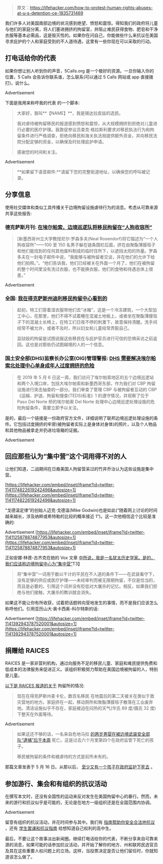 > 原文：<https://lifehacker.com/how-to-protest-human-rights-abuses-at-u-s-detention-ce-1835731469>

我们许多人对美国南部边境的状况感到绝望、愤怒和震惊。得知我们的政府将儿童与他们的家庭分离，将人们塞进拥挤的拘留室，并阻止难民获得食物、肥皂和干净衣服等基本必需品，这是毁灭性的。如果你在问自己，你能做些什么来抗议在美国寻求庇护的个人和家庭受到的不人道待遇，这里有一些你现在可以采取的行动。

## 打电话给你的代表

如果你想让别人听到你的声音，5Calls.org 是一个极好的资源。一旦你输入你的位置，5 Calls 会告诉你联系谁，怎么联系(可以通过 5 Calls 网站或 app 直接拨打)，说什么。

<label class="bxm4mm-13 juykRM">Advertisement</label>

下面是我用来称呼我的代表 的一个脚本:

> 大家好，我叫**【NAME】**，我是锡达拉皮兹的选民。
> 
> 我对虐待被拘留移民的报道感到愤怒和震惊，从大规模拥挤到拒绝对儿童进行必要的医疗护理。我敦促参议员查克·格拉斯利要求对移民执法行为和拘留条件进行严格调查，拒绝向移民和海关执法局提供额外资金，并向移民法院分配足够的资金，以确保及时处理庇护申请。
> 
> 感谢您的时间和关注。

<label class="bxm4mm-13 juykRM">Advertisement</label>

> **如果留下语音邮件:**请留下您的完整街道地址，以确保您的呼叫被记录。

## 分享信息

使用社交媒体和类似工具传播关于边境拘留设施虐待行为的消息。考虑从可靠来源共享这些报告:

### 德克萨斯月刊: [在埃尔帕索，边境巡逻队将移民拘留在“人狗收容所”](https://www.texasmonthly.com/news/border-patrol-outdoor-detention-migrants-el-paso/)

> [新墨西哥州立大学教授尼尔·罗森多夫(Neal Rosendorf)将它描述为“一个人狗收容所”——100 至 150 名男子躲在链条围栏后面，挤在由聚酯薄膜毯子和他们能找到的任何其他废料制成的临时住所下，以遮挡太阳的热量。罗森多夫在一封电子邮件中说，“我能够与被拘留者交谈，并在他们的允许下给他们拍照。”。“他们告诉我，他们已经被关在外面一个月了，他们在被拘留的整个时间里没有洗过衣服，也不能换衣服，他们的食物和待遇总体上很差。”

<label class="bxm4mm-13 juykRM">Advertisement</label>

### 全国: [我在得克萨斯州迪利移民拘留中心看到的](https://www.thenation.com/article/dilley-texas-immigration-detention/)

> 起初，特工们穿着湿衣服带他们去“冰箱”，这是一个冷冻建筑，一个大型加工中心，在那里，他们不得不试着睡在混凝土地板上，或者坐在聚酯薄膜毯子下的混凝土长椅上，在特工们日夜不停的刺激下，故意保持清醒。洗手间经常不被允许，或者不及时，所以妇女和儿童经常弄脏自己。
> 
> 监狱般的拘留是试图说服这些移民在与庇护官员进行可信的恐惧采访之前返回。这也是对那些仍试图越境的人的一个信息。

### 国土安全部(DHS)监察长办公室(OIG)管理警报: [DHS 需要解决埃尔帕索北处理中心单身成年人过度拥挤的危险](https://www.oig.dhs.gov/sites/default/files/assets/Mga/2019/oig-19-46-may19-mgmtalert.pdf)

> 在 2019 年 5 月 6 日这一周，我们访问了埃尔帕索地区的五个边境巡逻站和两个入境口岸，包括大埃尔帕索和新墨西哥东部，作为我们对 CBP 拘留设施进行突击抽查的一部分。我们审查了管理 CBP 与被拘留者互动的 CBP《运输、护送、拘留和搜查(TEDS)标准》1 的遵守情况，并观察了位于 Paso Del Norte 桥的埃尔帕索 Del Norte 处理中心边境巡逻处理设施的危险拘留条件，需要立即予以关注。

是的，最后一个链接是一份政府官方文件，详细说明了联邦边境巡逻处理设施的条件。它包括过度拥挤的牢房(被拘留者实际上是身体对身体)的照片，以及个人物品和其他物品被拿走并扔进垃圾箱的证据。

<label class="bxm4mm-13 juykRM">Advertisement</label>

## 回应那些认为“集中营”这个词用得不对的人

让他们知道，二战期间在日裔美国人拘留营呆过的竹井乔治认为这些设施是集中营。

 [https://lifehacker.com/embed/inset/iframe?id=twitter-1141174822619242496&autosize=1](https://lifehacker.com/embed/inset/iframe?id=twitter-1141174822619242496&autosize=1) 

“戈德温定律”的创始人迈克·戈德温(Mike Godwin)也是如此(“随着网上讨论的时间越来越长，涉及纳粹或希特勒的比较的概率接近 1”)。这一次他相信这个比较是准确的:

<label class="bxm4mm-13 juykRM">Advertisement</label> [https://lifehacker.com/embed/inset/iframe?id=twitter-1141125878874877953&autosize=1](https://lifehacker.com/embed/inset/iframe?id=twitter-1141125878874877953&autosize=1) 

正如安娜·林德-古齐克在她的 Vox 文章 [中所说，我是一名犹太历史学家。是的，我们应该称边境拘留中心为“集中营”](https://www.vox.com/first-person/2019/6/20/18693058/aoc-alexandria-ocasio-cortez-concentration-camps-immigration-border)T3】

> 将“集中营”一词用于数以千计的平民在不人道的条件下——在武装看守下，没有足够的供应或医疗护理——未经审判而被无限期拘留，不仅是恰当的，而且是必要的。引用这个词并没有贬低对大屠杀的记忆。相反，如果我们拒绝与他们接触，大屠杀的教训就会消失。

如果这不能让你有所收获，试着把话题转向营地发生的事情，而不是我们应该怎么称呼他们。引用亚历山大·奥卡西奥-科尔特斯的话:

<label class="bxm4mm-13 juykRM">Advertisement</label> [https://lifehacker.com/embed/inset/iframe?id=twitter-1141392943787520001&autosize=1](https://lifehacker.com/embed/inset/iframe?id=twitter-1141392943787520001&autosize=1) 

## 捐赠给 RAICES

RAICES 是一家非营利机构，通过向服务不足的移民儿童、家庭和难民提供免费和低成本的法律服务来促进正义。该组织积极努力帮助在美国边境被拘留的人，特别是儿童。

[以下是 RAICES 报道的关于](https://www.raicestexas.org/2019/05/16/children-should-not-be-apprehended-at-the-border/) 拘留所的情况:

> 现在在得克萨斯州麦卡伦，数百名移民 在地震后的第二天被关在类似于救灾营地的地方。家庭挤在一起，移动厕所和聚酯薄膜毯子散落在工业废弃地。清洁设施似乎不存在，家庭被迫在闷热的天气(华氏 89 度/摄氏 32 度)下整天在外面等待。

<label class="bxm4mm-13 juykRM">Advertisement</label>

> 如果这还不够的话，一名来自危地马拉 [的两岁男婴在被边境武装安全部队“逮捕”后于本周](https://www.cbsnews.com/news/guatemalan-toddler-apprehended-at-u-s-mexico-border-dies-after-weeks-in-hospital/) 死亡。这是过去六个月里第四个在政府监管下死亡的孩子。
> 
> 移民被拘留的条件和被虐待的方式是前所未有的。

那篇文章发表于 5 月 16 日。从那以后， [至少又有一个孩子在政府监护下死去](https://www.raicestexas.org/2019/05/21/five-dead-children-is-five-too-many/) 。

## 参加游行、集会和有组织的抗议活动

在撰写本文时，还没有全国性的运动来反对发生在美国拘留中心的暴行。然而，未来的游行和抗议似乎是可能的，无论是在地方一级组织还是在全国范围内协调。

<label class="bxm4mm-13 juykRM">Advertisement</label>

留意有组织的抗议活动，并花时间参与其中。我们有 [指南帮助你安全合法地抗议](https://lifehacker.com/how-to-protest-safely-and-legally-5859590) ，还有 [学生罢课和抗议指南](https://offspring.lifehacker.com/a-students-guide-to-walkouts-and-protests-1823334274) 给想知道自己权利的高中生。

最后，不要让这个故事淡出新闻圈。继续打电话给你的代表，不断分享来自可靠来源的消息，如果可能的话参加抗议活动，并开始了解你的地方、州和联邦民选官员及其在这些重要人权问题上的立场。这样，当投票决定是否让他们留任时，你就知道该怎么做了。